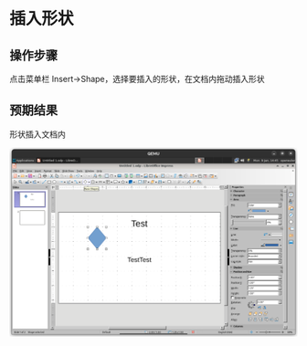 # 插入形状

## 操作步骤

点击菜单栏 Insert->Shape，选择要插入的形状，在文档内拖动插入形状

## 预期结果

形状插入文档内

![形状插入文档内](./img/insert-shape.png)